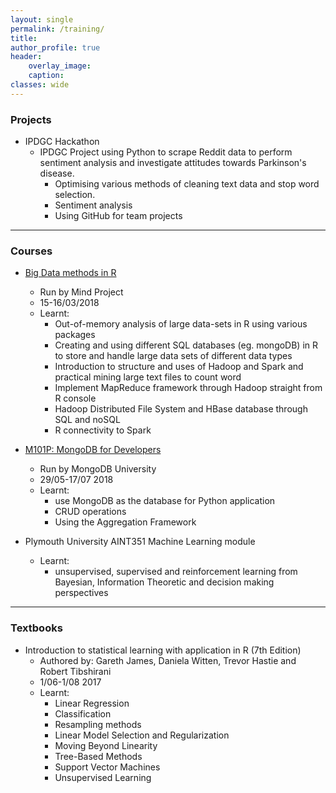 ```yaml
---
layout: single
permalink: /training/
title: 
author_profile: true
header:
    overlay_image:
    caption:
classes: wide
---
```




### Projects

* IPDGC Hackathon
  * IPDGC Project using Python to scrape Reddit data to perform sentiment analysis and investigate attitudes towards Parkinson's disease.
    * Optimising various methods of cleaning text data and stop word selection.
    * Sentiment analysis
    * Using GitHub for team projects
    

----------------------------------------


### Courses


* [Big Data methods in R](http://jackkelly75.github.io/assets/docs/bigdatamethods.pdf)
  * Run by Mind Project
  * 15-16/03/2018
  * Learnt:
    * Out-of-memory analysis of large data-sets in R using various packages
    * Creating and using different SQL databases (eg. mongoDB) in R to store and handle large data sets of different data types
    * Introduction to structure and uses of Hadoop and Spark and practical mining large text files to count word
    * Implement MapReduce framework through Hadoop straight from R console
    * Hadoop Distributed File System and HBase database through SQL and noSQL
    * R connectivity to Spark

* [M101P: MongoDB for Developers](http://jackkelly75.github.io/assets/docs/mongoDB.pdf)
  * Run by MongoDB University
  * 29/05-17/07 2018
  * Learnt:
    * use MongoDB as the database for Python application
    * CRUD operations
    * Using the Aggregation Framework
* Plymouth University AINT351 Machine Learning module
  * Learnt:
    * unsupervised, supervised and reinforcement learning from Bayesian, Information Theoretic and decision making perspectives


----------------------------------------

### Textbooks

* Introduction to statistical learning with application in R (7th Edition)
  * Authored by: Gareth James, Daniela Witten, Trevor Hastie and Robert Tibshirani
  * 1/06-1/08 2017
  * Learnt:
    * Linear Regression
    * Classification
    * Resampling methods
    * Linear Model Selection and Regularization
    * Moving Beyond Linearity
    * Tree-Based Methods
    * Support Vector Machines
    * Unsupervised Learning





<!---
if i want to do a link to a github can add
[<i class="fab fa-fw fa-github" aria-hidden="true"></i>](https://github.com/link/to/project)
-->
